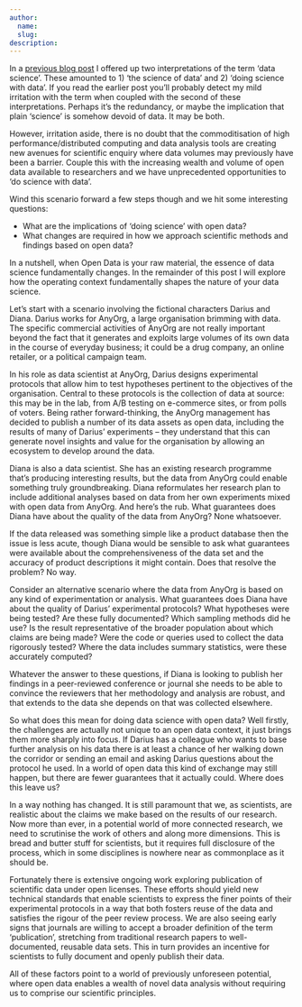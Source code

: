 ```yaml
---
author:
  name: 
  slug: 
description: 
---
```


<p>In a <a href="/blog/what-is-data-science-really">previous blog post</a> I offered up two interpretations of the term &lsquo;data science&rsquo;. These amounted to 1) &lsquo;the science of data&rsquo; and 2) &lsquo;doing science with data&rsquo;. If you read the earlier post you&rsquo;ll probably detect my mild irritation with the term when coupled with the second of these interpretations. Perhaps it&rsquo;s the redundancy, or maybe the implication that plain &lsquo;science&rsquo; is somehow devoid of data. It may be both.</p>

<p>However, irritation aside, there is no doubt that the commoditisation of high performance/distributed computing and data analysis tools are creating new avenues for scientific enquiry where data volumes may previously have been a barrier. Couple this with the increasing wealth and volume of open data available to researchers and we have unprecedented opportunities to &lsquo;do science with data&rsquo;.</p>

<p>Wind this scenario forward a few steps though and we hit some interesting questions:</p>

<ul>
  <li>What are the implications of &lsquo;doing science&rsquo; with open data?  </li>
  <li>What changes are required in how we approach scientific methods and findings based on open data?</li>
</ul>

<p>In a nutshell, when Open Data is your raw material, the essence of data science fundamentally changes. In the remainder of this post I will explore how the operating context fundamentally shapes the nature of your data science.</p>

<p>Let&rsquo;s start with a scenario involving the fictional characters Darius and Diana. Darius works for AnyOrg, a large organisation brimming with data. The specific commercial activities of AnyOrg are not really important beyond the fact that it generates and exploits large volumes of its own data in the course of everyday business; it could be a drug company, an online retailer, or a political campaign team.</p>

<p>In his role as data scientist at AnyOrg, Darius designs experimental protocols that allow him to test hypotheses pertinent to the objectives of the organisation. Central to these protocols is the collection of data at source: this may be in the lab, from A/B testing on e-commerce sites, or from polls of voters. Being rather forward-thinking, the AnyOrg management has decided to publish a number of its data assets as open data, including the results of many of Darius&rsquo; experiments &ndash; they understand that this can generate novel insights and value for the organisation by allowing an ecosystem to develop around the data.</p>

<p>Diana is also a data scientist. She has an existing research programme that&rsquo;s producing interesting results, but the data from AnyOrg could enable something truly groundbreaking. Diana reformulates her research plan to include additional analyses based on data from her own experiments mixed with open data from AnyOrg. And here&rsquo;s the rub. What guarantees does Diana have about the quality of the data from AnyOrg? None whatsoever.</p>

<p>If the data released was something simple like a product database then the issue is less acute, though Diana would be sensible to ask what guarantees were available about the comprehensiveness of the data set and the accuracy of product descriptions it might contain. Does that resolve the problem? No way.</p>

<p>Consider an alternative scenario where the data from AnyOrg is based on any kind of experimentation or analysis. What guarantees does Diana have about the quality of Darius&rsquo; experimental protocols? What hypotheses were being tested? Are these fully documented? Which sampling methods did he use? Is the result representative of the broader population about which claims are being made? Were the code or queries used to collect the data rigorously tested? Where the data includes summary statistics, were these accurately computed?</p>

<p>Whatever the answer to these questions, if Diana is looking to publish her findings in a peer-reviewed conference or journal she needs to be able to convince the reviewers that her methodology and analysis are robust, and that extends to the data she depends on that was collected elsewhere.</p>

<p>So what does this mean for doing data science with open data? Well firstly, the challenges are actually not unique to an open data context, it just brings them more sharply into focus. If Darius has a colleague who wants to base further analysis on his data there is at least a chance of her walking down the corridor or sending an email and asking Darius questions about the protocol he used. In a world of open data this kind of exchange may still happen, but there are fewer guarantees that it actually could. Where does this leave us?</p>

<p>In a way nothing has changed. It is still paramount that we, as scientists, are realistic about the claims we make based on the results of our research. Now more than ever, in a potential world of more connected research, we need to scrutinise the work of others and along more dimensions. This is bread and butter stuff for scientists, but it requires full disclosure of the process, which in some disciplines is nowhere near as commonplace as it should be.</p>

<p>Fortunately there is extensive ongoing work exploring publication of scientific data under open licenses. These efforts should yield new technical standards that enable scientists to express the finer points of their experimental protocols in a way that both fosters reuse of the data and satisfies the rigour of the peer review process. We are also seeing early signs that journals are willing to accept a broader definition of the term &lsquo;publication&rsquo;, stretching from traditional research papers to well-documented, reusable data sets. This in turn provides an incentive for scientists to fully document and openly publish their data.</p>

<p>All of these factors point to a world of previously unforeseen potential, where open data enables a wealth of novel data analysis without requiring us to comprise our scientific principles.</p>

